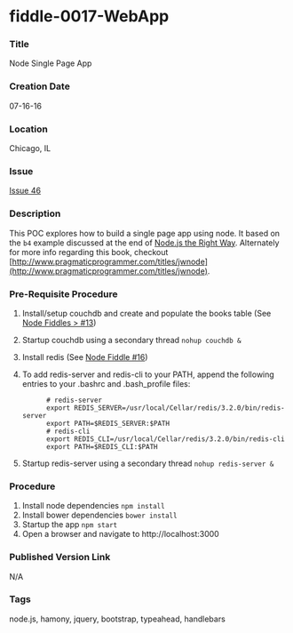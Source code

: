 fiddle-0017-WebApp
======

### Title

Node Single Page App


### Creation Date

07-16-16


### Location

Chicago, IL


### Issue

[Issue 46](https://github.com/bradyhouse/house/issues/46)


### Description

This POC explores how to build a single page app using node. It based on the `b4` example
discussed at the end of [Node.js the Right Way](https://pragprog.com/book/jwnode/node-js-the-right-way).  Alternately for more info regarding this book,
checkout [http://www.pragmaticprogrammer.com/titles/jwnode](http://www.pragmaticprogrammer.com/titles/jwnode).

### Pre-Requisite Procedure

1.  Install/setup couchdb and create and populate the books table (See [Node Fiddles > #13](../fiddle-0013-CouchDB))
2.  Startup couchdb using a secondary thread `nohup couchdb &`
3.  Install redis (See [Node Fiddle #16](../fiddle-0016-Redis))
4.  To add redis-server and redis-cli to your PATH, append the following entries to your .bashrc and .bash_profile files:

              # redis-server
              export REDIS_SERVER=/usr/local/Cellar/redis/3.2.0/bin/redis-server
              export PATH=$REDIS_SERVER:$PATH
              # redis-cli
              export REDIS_CLI=/usr/local/Cellar/redis/3.2.0/bin/redis-cli
              export PATH=$REDIS_CLI:$PATH

5.  Startup redis-server using a secondary thread `nohup redis-server &`

### Procedure

1.  Install node dependencies `npm install`
2.  Install bower dependencies `bower install`
3.  Startup the app `npm start`
4.  Open a browser and navigate to http://localhost:3000

### Published Version Link

N/A


### Tags

node.js, hamony, jquery, bootstrap, typeahead, handlebars
